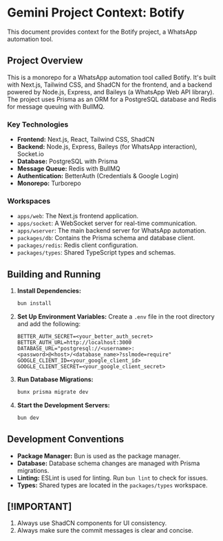 # Gemini Project Context: Botify

This document provides context for the Botify project, a WhatsApp automation tool.

## Project Overview

This is a monorepo for a WhatsApp automation tool called Botify. It's built with Next.js, Tailwind CSS, and ShadCN for the frontend, and a backend powered by Node.js, Express, and Baileys (a WhatsApp Web API library). The project uses Prisma as an ORM for a PostgreSQL database and Redis for message queuing with BullMQ.

### Key Technologies

*   **Frontend:** Next.js, React, Tailwind CSS, ShadCN
*   **Backend:** Node.js, Express, Baileys (for WhatsApp interaction), Socket.io
*   **Database:** PostgreSQL with Prisma
*   **Message Queue:** Redis with BullMQ
*   **Authentication:** BetterAuth (Credentials & Google Login)
*   **Monorepo:** Turborepo

### Workspaces

*   `apps/web`: The Next.js frontend application.
*   `apps/socket`: A WebSocket server for real-time communication.
*   `apps/wserver`: The main backend server for WhatsApp automation.
*   `packages/db`: Contains the Prisma schema and database client.
*   `packages/redis`: Redis client configuration.
*   `packages/types`: Shared TypeScript types and schemas.

## Building and Running

1.  **Install Dependencies:**
    ```bash
    bun install
    ```

2.  **Set Up Environment Variables:**
    Create a `.env` file in the root directory and add the following:
    ```
    BETTER_AUTH_SECRET=<your_better_auth_secret>
    BETTER_AUTH_URL=http://localhost:3000
    DATABASE_URL="postgresql://<username>:<password>@<host>/<database_name>?sslmode=require"
    GOOGLE_CLIENT_ID=<your_google_client_id>
    GOOGLE_CLIENT_SECRET=<your_google_client_secret>
    ```

3.  **Run Database Migrations:**
    ```bash
    bunx prisma migrate dev
    ```

4.  **Start the Development Servers:**
    ```bash
    bun dev
    ```

## Development Conventions

*   **Package Manager:** Bun is used as the package manager.
*   **Database:** Database schema changes are managed with Prisma migrations.
*   **Linting:** ESLint is used for linting. Run `bun lint` to check for issues.
*   **Types:** Shared types are located in the `packages/types` workspace.

## [!IMPORTANT]
1. Always use ShadCN components for UI consistency.
2. Always make sure the commit messages is clear and concise.
